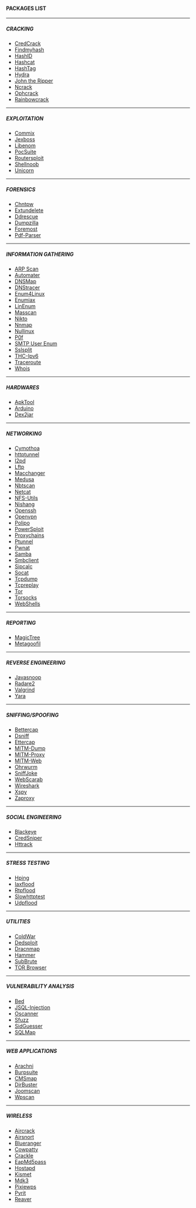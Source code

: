 #### PACKAGES LIST

* * *

##### CRACKING

* [CredCrack](https://github.com/gojhonny/CredCrack/)
* [Findmyhash](https://code.google.com/archive/p/findmyhash/)
* [HashID](http://code.google.com/p/hash-identifier/)
* [Hashcat](https://www.archlinux.org/packages/community/x86_64/hashcat/)
* [HashTag](https://github.com/SmeegeSec/HashTag/)
* [Hydra](https://www.archlinux.org/packages/community/x86_64/hydra/)
* [John the Ripper](https://www.archlinux.org/packages/community/x86_64/john/)
* [Ncrack](https://www.archlinux.org/packages/community/x86_64/ncrack/)
* [Ophcrack](https://www.archlinux.org/packages/community/x86_64/ophcrack/)
* [Rainbowcrack](https://project-rainbowcrack.com/)

* * *

##### EXPLOITATION

* [Commix](https://github.com/commixproject/commix/)
* [Jexboss](https://github.com/joaomatosf/jexboss/)
* [Libenom](https://github.com/bounteous/libenom/)
* [PocSuite](https://github.com/knownsec/pocsuite3/)
* [Routersploit](https://github.com/threat9/routersploit/)
* [Shellnoob](https://github.com/reyammer/shellnoob/)
* [Unicorn](https://github.com/trustedsec/unicorn/)

* * *

##### FORENSICS

* [Chntpw](https://www.archlinux.org/packages/community/x86_64/chntpw/)
* [Extundelete](https://www.archlinux.org/packages/community/x86_64/extundelete/)
* [Ddrescue](http://www.garloff.de/kurt/linux/ddrescue/)
* [Dumpzilla](https://www.dumpzilla.org/)
* [Foremost](https://www.archlinux.org/packages/community/x86_64/foremost/)
* [Pdf-Parser](https://blog.didierstevens.com/programs/pdf-parser/)

* * *

##### INFORMATION GATHERING

* [ARP Scan](https://www.archlinux.org/packages/community/x86_64/arp-scan/)
* [Automater](https://github.com/1aN0rmus/TekDefense-Automater/)
* [DNSMap](https://code.google.com/archive/p/dnsmap/)
* [DNStracer](https://www.archlinux.org/packages/community/x86_64/dnstracer/)
* [Enum4Linux](https://labs.portcullis.co.uk/tools/enum4linux/)
* [Enumiax](https://sourceforge.net/projects/enumiax/)
* [LinEnum](https://github.com/rebootuser/LinEnum/)
* [Masscan](https://www.archlinux.org/packages/community/x86_64/masscan/)
* [Nikto](https://github.com/sullo/nikto/)
* [Nnmap](https://www.archlinux.org/packages/extra/x86_64/nmap/)
* [Nullinux](https://github.com/m8r0wn/nullinux/)
* [P0f](https://www.archlinux.org/packages/community/x86_64/p0f/)
* [SMTP User Enum](https://github.com/qashqao/smtp-user-enum/)
* [Sslsplit](https://www.archlinux.org/packages/community/x86_64/sslsplit/)
* [THC-Ipv6](https://www.archlinux.org/packages/community/x86_64/thc-ipv6/)
* [Traceroute](https://www.archlinux.org/packages/core/x86_64/traceroute/)
* [Whois](https://www.archlinux.org/packages/extra/x86_64/whois/)

* * *

##### HARDWARES

* [ApkTool](https://code.google.com/p/android-apktool/)
* [Arduino](https://www.archlinux.org/packages/community/x86_64/arduino/)
* [Dex2jar](https://bitbucket.org/pxb1988/Dex2jar/)

* * *

##### NETWORKING

* [Cymothoa](http://sourceforge.net/projects/cymothoa/)
* [httptunnel](https://www.archlinux.org/packages/community/x86_64/httptunnel/)
* [I2pd](https://www.archlinux.org/packages/community/x86_64/i2pd/)
* [Lftp](https://www.archlinux.org/packages/extra/x86_64/lftp/)
* [Macchanger](https://www.archlinux.org/packages/community/x86_64/macchanger/)
* [Medusa](https://www.archlinux.org/packages/community/x86_64/medusa/)
* [Nbtscan](https://www.archlinux.org/packages/community/x86_64/nbtscan/)
* [Netcat](https://www.archlinux.org/packages/extra/x86_64/gnu-netcat/)
* [NFS-Utils](https://www.archlinux.org/packages/core/x86_64/nfs-utils/)
* [Nishang](https://github.com/samratashok/nishang/)
* [Openssh](https://www.archlinux.org/packages/core/x86_64/openssh/)
* [Openvpn](https://www.archlinux.org/packages/extra/x86_64/openvpn/)
* [Polipo](https://www.archlinux.org/packages/community/x86_64/polipo/)
* [PowerSploit](https://github.com/PowerShellMafia/PowerSploit/)
* [Proxychains](https://www.archlinux.org/packages/community/x86_64/proxychains-ng/)
* [Ptunnel](https://www.archlinux.org/packages/community/x86_64/ptunnel/)
* [Pwnat](https://samy.pl/pwnat/)
* [Samba](https://www.archlinux.org/packages/extra/x86_64/samba/)
* [Smbclient](https://www.archlinux.org/packages/extra/x86_64/smbclient/)
* [Sipcalc](https://www.archlinux.org/packages/community/x86_64/sipcalc/)
* [Socat](https://www.archlinux.org/packages/extra/x86_64/socat/)
* [Tcpdump](https://www.archlinux.org/packages/extra/x86_64/tcpdump/)
* [Tcpreplay](https://www.archlinux.org/packages/community/x86_64/tcpreplay/)
* [Tor](https://www.archlinux.org/packages/community/x86_64/tor/)
* [Torsocks](https://www.archlinux.org/packages/community/x86_64/torsocks/)
* [WebShells](https://tools.kali.org/)

* * *

##### REPORTING

* [MagicTree](https://www.gremwell.com/)
* [Metagoofil](https://code.google.com/archive/p/metagoofil/)

* * *

##### REVERSE ENGINEERING

* [Javasnoop](https://code.google.com/archive/p/javasnoop/)
* [Radare2](https://www.archlinux.org/packages/community/x86_64/radare2/)
* [Valgrind](https://www.archlinux.org/packages/extra/x86_64/valgrind/)
* [Yara](https://www.archlinux.org/packages/community/x86_64/yara/)

* * *

##### SNIFFING/SPOOFING

* [Bettercap](https://www.archlinux.org/packages/community/x86_64/bettercap/)
* [Dsniff](https://www.archlinux.org/packages/community/x86_64/dsniff/)
* [Ettercap](https://www.archlinux.org/packages/community/x86_64/ettercap/)
* [MITM-Dump](https://mitmproxy.org/)
* [MITM-Proxy](https://mitmproxy.org/)
* [MITM-Web](https://mitmproxy.org/)
* [Ohrwurm](https://github.com/mazzoo/ohrwurm/)
* [SniffJoke](https://github.com/vecna/sniffjoke/)
* [WebScarab](http://dawes.za.net/)
* [Wireshark](https://www.archlinux.org/packages/community/x86_64/wireshark-qt/)
* [Xspy](https://github.com/mnp/xspy/)
* [Zaproxy](https://www.zaproxy.org/)

* * *

##### SOCIAL ENGINEERING

* [Blackeye](https://github.com/thelinuxchoice/blackeye/)
* [CredSniper](https://github.com/ustayready/CredSniper/)
* [Httrack](https://www.archlinux.org/packages/community/x86_64/httrack/)

* * *

##### STRESS TESTING

* [Hping](https://www.archlinux.org/packages/community/x86_64/hping/)
* [Iaxflood](http://www.hackingexposedvoip.com/sec_tools.html)
* [Rtpflood](http://www.hackingexposedvoip.com/sec_tools.html)
* [Slowhttptest](https://www.archlinux.org/packages/community/x86_64/slowhttptest/)
* [Udpflood](http://www.hackingexposedvoip.com/sec_tools.html)

* * *

##### UTILITIES

* [ColdWar](https://github.com/ChrisTruncer/PenTestScripts/)
* [Dedsploit](https://github.com/ex0dus-0x/dedsploit/)
* [Dracnmap](https://github.com/Screetsec/Dracnmap/)
* [Hammer](https://github.com/cyweb/hammer/)
* [SubBrute](https://github.com/TheRook/subbrute/)
* [TOR Browser](https://www.torproject.org/)

* * *

##### VULNERABILITY ANALYSIS

* [Bed](http://ww5.snake-basket.de/)
* [JSQL-Injection](https://github.com/ron190/jsql-injection/)
* [Oscanner](http://www.cqure.net/wp/tools/database/oscanner/)
* [Sfuzz](https://github.com/orgcandman/Simple-Fuzzer/)
* [SidGuesser](http://www.cqure.net/wp/tools/database/sidguesser/)
* [SQLMap](https://github.com/sqlmapproject/sqlmap/)

* * *

##### WEB APPLICATIONS

* [Arachni](http://www.arachni-scanner.com)
* [Burpsuite](https://portswigger.net/DownloadUpdate.ashx?Product=Free)
* [CMSmap](https://github.com/Dionach/CMSmap/)
* [DirBuster](https://sourceforge.net/projects/dirbuster/)
* [Joomscan](https://github.com/rezasp/joomscan/)
* [Wpscan](https://www.archlinux.org/packages/community/x86_64/wpscan/)

* * *

##### WIRELESS

* [Aircrack](https://www.archlinux.org/packages/community/x86_64/aircrack-ng/)
* [Airsnort](https://sourceforge.net/projects/airsnort/)
* [Blueranger](http://www.hackfromacave.com/projects/blueranger.html)
* [Cowpatty](https://www.archlinux.org/packages/community/x86_64/cowpatty/)
* [Crackle](https://github.com/mikeryan/crackle/)
* [EapMd5pass](http://www.willhackforsushi.com/)
* [Hostapd](https://www.archlinux.org/packages/community/x86_64/hostapd/)
* [Kismet](https://www.archlinux.org/packages/extra/x86_64/kismet/)
* [Mdk3](https://www.archlinux.org/packages/community/x86_64/mdk3/)
* [Pixiewps](https://www.archlinux.org/packages/community/x86_64/pixiewps/)
* [Pyrit](https://www.archlinux.org/packages/community/x86_64/pyrit/)
* [Reaver](https://www.archlinux.org/packages/community/x86_64/reaver/)
